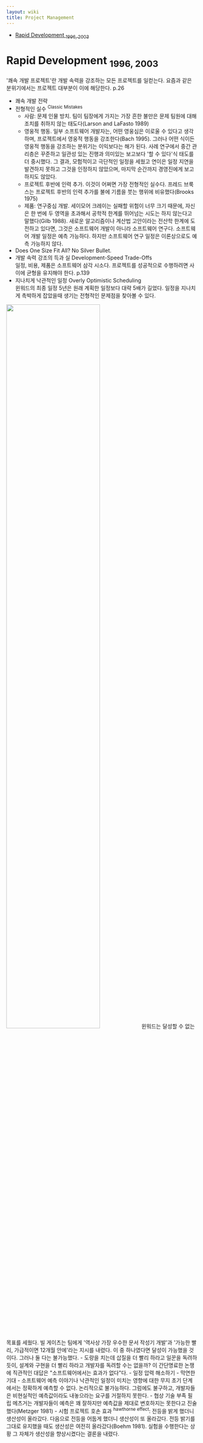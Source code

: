 ```yaml
---
layout: wiki 
title: Project Management
---
```


<!-- TOC -->

- [Rapid Development <sub>1996, 2003</sub>](#rapid-development-1996-2003)

<!-- /TOC -->

# Rapid Development <sub>1996, 2003</sub>
'쾌속 개발 프로젝트'란 개발 속력을 강조하는 모든 프로젝트를 일컫는다. 요즘과 같은 분위기에서는 프로젝트 대부분이 이에 해당한다. p.26
- 쾌속 개발 전략
- 전형적인 실수 <sup>Classic Mistakes</sup>
    - 사람: 문제 인물 방치. 팀이 팀장에게 가지는 가장 흔한 불만은 문제 팀원에 대해 조치를 취하지 않는 태도다(Larson and LaFasto 1989)
    - 영웅적 행동. 일부 소프트웨어 개발자는, 어떤 영웅심은 이로울 수 있다고 생각하며, 프로젝트에서 영웅적 행동을 강조한다(Bach 1995). 그러나 어떤 식이든 영웅적 행동을 강조하는 분위기는 이익보다는 해가 된다. 사례 연구에서 중간 관리층은 꾸준하고 일관성 있는 진행과 의미있는 보고보다 '할 수 있다'식 태도를 더 중시했다. 그 결과, 모험적이고 극단적인 일정을 세웠고 연이은 일정 지연을 발견하지 못하고 그것을 인정하지 않았으며, 마지막 순간까지 경영진에게 보고하지도 않았다.
    - 프로젝트 후반에 인력 추가. 이것이 어쩌면 가장 전형적인 실수다. 프레드 브룩스는 프로젝트 후반의 인력 추가를 불에 기름을 붓는 행위에 비유했다(Brooks 1975)
    - 제품: 연구중심 개발. 세이모어 크레이는 실패할 위험이 너무 크기 때문에, 자신은 한 번에 두 영역을 초과해서 공학적 한계를 뛰어넘는 시도는 하지 않는다고 말했다(Gilb 1988). 새로운 알고리즘이나 계산법 고안이라는 전산학 한계에 도전하고 있다면, 그것은 소프트웨어 개발이 아니라 소프트웨어 연구다. 소프트웨어 개발 일정은 예측 가능하다. 하지만 소프트웨어 연구 일정은 이론상으로도 예측 가능하지 않다.
- Does One Size Fit All? No Silver Bullet.
- 개발 속력 강조의 득과 실 Development-Speed Trade-Offs  
일정, 비용, 제품은 소프트웨어 삼각 시소다. 프로젝트를 성공적으로 수행하려면 사이에 균형을 유지해야 한다. p.139
- 지나치게 낙관적인 일정 Overly Optimistic Scheduling  
윈워드의 최종 일정 5년은 원래 계획한 일정보다 대략 5배가 길었다. 일정을 지나치게 촉박하게 잡았을때 생기는 전형적인 문제점을 찾아볼 수 있다.
<img src="https://user-images.githubusercontent.com/1250095/65409364-7eda4980-de22-11e9-9be1-8bd16ceba962.jpg" width="70%">
윈워드는 달성할 수 없는 목표를 세웠다. 빌 게이츠는 팀에게 '역사상 가장 우수한 문서 작성기 개발'과 '가능한 빨리, 가급적이면 12개월 안에'라는 지시를 내렸다. 이 중 하나였다면 달성이 가능했을 것이다. 그러나 둘 다는 불가능했다.
    - 도랑을 치는데 삽질을 더 빨리 하라고 일꾼을 독려하듯이, 설계와 구현을 더 빨리 하라고 개발자를 독려할 수는 없을까? 이 간단명료한 논쟁에 직관적인 대답은 "소프트웨어에서는 효과가 없다"다.
- 일정 압력 해소하기
    - 막연한 기대
    - 소프트웨어 예측 이야기나 낙관적인 일정이 미치는 영향에 대한 무지  
    초기 단계에서는 정확하게 예측할 수 없다. 논리적으로 불가능하다. 그럼에도 불구하고, 개발자들은 비현실적인 예측값이라도 내놓으라는 요구를 거절하지 못한다.
    - 협상 기술 부족  
    필립 메츠거는 개발자들이 예측은 꽤 잘하지만 예측값을 제대로 변호하지는 못한다고 진술했다(Metzger 1981)
- 시험 프로젝트  
호손 효과 <sup>hawthorne effect</sup>: 전등을 밝게 했더니 생산성이 올라갔다. 다음으로 전등을 어둡게 했더니 생산성이 또 올라갔다. 전등 밝기를 그대로 유지했을 때도 생산성은 여전히 올라갔다(Boehm 1981). 실험을 수행한다는 상황 그 자체가 생산성을 향상시켰다는 결론을 내렸다.